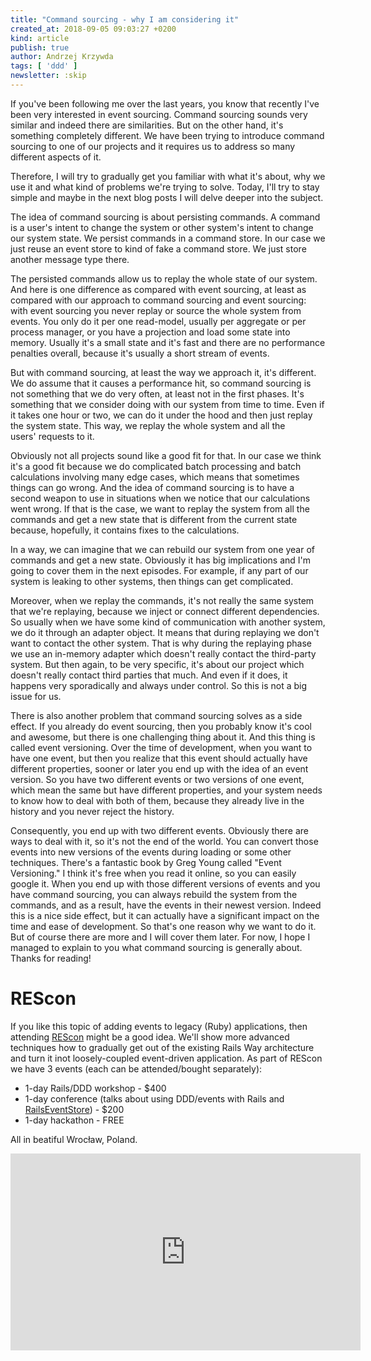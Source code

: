 ```yaml
---
title: "Command sourcing - why I am considering it"
created_at: 2018-09-05 09:03:27 +0200
kind: article
publish: true
author: Andrzej Krzywda
tags: [ 'ddd' ]
newsletter: :skip
---
```


If you've been following me over the last years, you know that recently I've been very interested in event sourcing. Command sourcing sounds very similar and indeed there are similarities. But on the other hand, it's something completely different. We have been trying to introduce command sourcing to one of our projects and it requires us to address so many different aspects of it. 

<!-- more -->

Therefore, I will try to gradually get you familiar with what it's about, why we use it and what kind of problems we're trying to solve. Today, I'll try to stay simple and maybe in the next blog posts I will delve deeper into the subject. 

The idea of command sourcing is about persisting commands. A command is a user's intent to change the system or other system's intent to change our system state. We persist commands in a command store. In our case we just reuse an event store to kind of fake a command store. We just store another message type there. 

The persisted commands allow us to replay the whole state of our system. And here is one difference as compared with event sourcing, at least as compared with our approach to command sourcing and event sourcing: with event sourcing you never replay or source the whole system from events. You only do it per one read-model, usually per aggregate or per process manager, or you have a projection and load some state into memory. Usually it's a small state and it's fast and there are no performance penalties overall, because it's usually a short stream of events. 

But with command sourcing, at least the way we approach it, it's different. We do assume that it causes a performance hit, so command sourcing is not something that we do very often, at least not in the first phases. It's something that we consider doing with our system from time to time. Even if it takes one hour or two, we can do it under the hood and then just replay the system state. This way, we replay the whole system and all the users' requests to it.

Obviously not all projects sound like a good fit for that. In our case we think it's a good fit because we do complicated batch processing and batch calculations involving many edge cases, which means that sometimes things can go wrong. And the idea of command sourcing is to have a second weapon to use in situations when we notice that our calculations went wrong. If that is the case, we want to replay the system from all the commands and get a new state that is different from the current state because, hopefully, it contains fixes to the calculations. 

In a way, we can imagine that we can rebuild our system from one year of commands and get a new state. Obviously it has big implications and I'm going to cover them in the next episodes. For example, if any part of our system is leaking to other systems, then things can get complicated.

Moreover, when we replay the commands, it's not really the same system that we're replaying, because we inject or connect different dependencies. So usually when we have some kind of communication with another system, we do it through an adapter object. It means that during replaying we don't want to contact the other system. That is why during the replaying phase we  use an in-memory adapter which doesn't really contact the third-party system. But then again, to be very specific, it's about our project which doesn't really contact third parties that much. And even if it does, it happens very sporadically and always under control. So this is not a big issue for us. 

There is also another problem that command sourcing solves as a side effect. If you already do event sourcing, then you probably know it's cool and awesome, but there is one challenging thing about it. And this thing is called event versioning. Over the time of development, when you want to have one event, but then you realize that this event should actually have different properties, sooner or later you end up with the idea of an event version. So you have two different events or two versions of one event, which mean the same but have different properties, and your system needs to know how to deal with both of them, because they already live in the history and you never reject the history.

Consequently, you end up with two different events. Obviously there are ways to deal with it, so it's not the end of the world. You can convert those events into new versions of the events during loading or some other techniques. There's a fantastic book by Greg Young called "Event Versioning." I think it's free when you read it online, so you can easily google it. 
When you end up with those different versions of events and you have command sourcing, you can always rebuild the system from the commands, and as a result, have the events in their newest version. Indeed this is a nice side effect, but it can actually have a significant impact on the time and ease of development. So that's one reason why we want to do it. But of course there are more and I will cover them later. For now, I hope I managed to explain to you what command sourcing is generally about. Thanks for reading!

# REScon

If you like this topic of adding events to legacy (Ruby) applications, then attending [REScon](https://mailchi.mp/arkency/rescon/) might be a good idea. We'll show more advanced techniques how to gradually get out of the existing Rails Way architecture and turn it inot loosely-coupled event-driven application. As part of REScon we have 3 events (each can be attended/bought separately):

- 1-day Rails/DDD workshop - $400
- 1-day conference (talks about using DDD/events with Rails and [RailsEventStore](http://railseventstore.org)) - $200
- 1-day hackathon - FREE

All in beatiful Wrocław, Poland.

<iframe width="560" height="315" src="https://www.youtube.com/embed/tCiLgbHGhnw" frameborder="0" allow="autoplay; encrypted-media" allowfullscreen></iframe>

 

